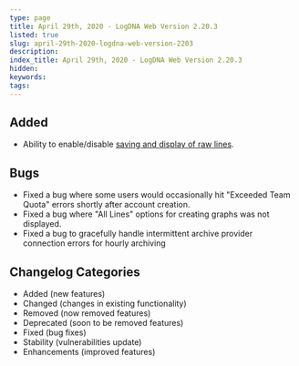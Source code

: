 ```yaml
---
type: page
title: April 29th, 2020 - LogDNA Web Version 2.20.3
listed: true
slug: april-29th-2020-logdna-web-version-2203
description: 
index_title: April 29th, 2020 - LogDNA Web Version 2.20.3
hidden: 
keywords: 
tags: 
---
```





## Added
* Ability to enable/disable [saving and display of raw lines](https://docs.logdna.com/docs/store-and-show-raw-lines).


## Bugs
* Fixed a bug where some users would occasionally hit "Exceeded Team Quota" errors shortly after account creation.
* Fixed a bug where "All Lines" options for creating graphs was not displayed.
* Fixed a bug to gracefully handle intermittent archive provider connection errors for hourly archiving

## Changelog Categories
* Added (new features)
* Changed (changes in existing functionality)
* Removed (now removed features)
* Deprecated (soon to be removed features)
* Fixed (bug fixes)
* Stability (vulnerabilities update)
* Enhancements (improved features)

